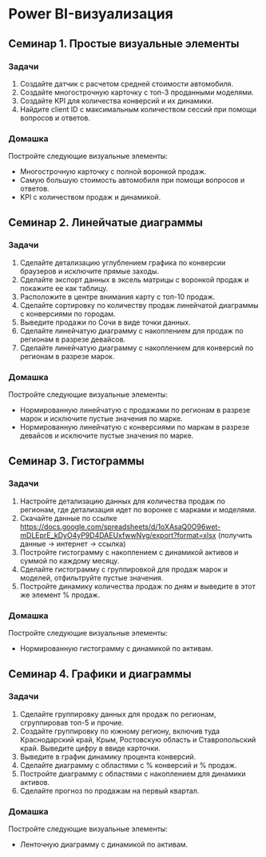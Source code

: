 # Power BI-визуализация

## Семинар 1. Простые визуальные элементы
### Задачи
1. Создайте датчик с расчетом средней стоимости автомобиля.
2. Создайте многострочную карточку с топ-3 проданными моделями.
3. Создайте KPI для количества конверсий и их динамики.
4. Найдите client ID с максимальным количеством сессий при помощи вопросов и ответов.

### Домашка
Постройте следующие визуальные элементы:
* Многострочную карточку с полной воронкой продаж.
* Самую большую стоимость автомобиля при помощи вопросов и ответов.
* KPI с количеством продаж и динамикой.



## Семинар 2. Линейчатые диаграммы
### Задачи
1. Сделайте детализацию углублением графика по конверсии браузеров и исключите прямые заходы.
2. Сделайте экспорт данных в эксель матрицы с воронкой продаж и покажите ее как таблицу.
3. Расположите в центре внимания карту с топ-10 продаж.	
4. Сделайте сортировку по количеству продаж линейчатой диаграммы с конверсиями по городам.
5. Выведите продажи по Сочи в виде точки данных.
6. Сделайте линейчатую диаграмму с накоплением для продаж по регионам в разрезе девайсов.
7. Сделайте линейчатую диаграмму с накоплением для конверсий по регионам в разрезе марок.

### Домашка
Постройте следующие визуальные элементы:
* Нормированную линейчатую с продажами по регионам в разрезе марок и исключите пустые значения по марке.
* Нормированную линейчатую с конверсиями по маркам в разрезе девайсов и исключите пустые значения по марке.



## Семинар 3. Гистограммы
### Задачи
1. Настройте детализацию данных для количества продаж по регионам, где детализация идет по воронке с марками и моделями.
2. Скачайте данные по ссылке https://docs.google.com/spreadsheets/d/1oXAsaQ0O96wet-mDLEprE_kDyO4yP9D4DAEUxfwwNyg/export?format=xlsx (получить данные -> интернет -> ссылка)
3. Постройте гистограмму с накоплением с динамикой активов и суммой по каждому месяцу.
4. Сделайте гистограмму с группировкой для продаж марок и моделей, отфильтруйте пустые значения.
5. Постройте динамику количества продаж по дням и выведите в этот же элемент % продаж.

### Домашка
Постройте следующие визуальные элементы:
* Нормированную гистограмму с динамикой по активам.



## Семинар 4. Графики и диаграммы
### Задачи
1. Сделайте группировку данных для продаж по регионам, сгруппировав топ-5 и прочие.
2. Создайте группировку по южному региону, включив туда Краснодарский край, Крым, Ростовскую область и Ставропольский край. Выведите цифру в ввиде карточки.
3. Выведите в график динамику процента конверсий.
4. Сделайте диаграмму с областями с % конверсий и % продаж.
5. Постройте диаграмму с областями с накоплением для динамики активов.
6. Сделайте прогноз по продажам на первый квартал.

### Домашка
Постройте следующие визуальные элементы:
* Ленточную диаграмму с динамикой по активам.